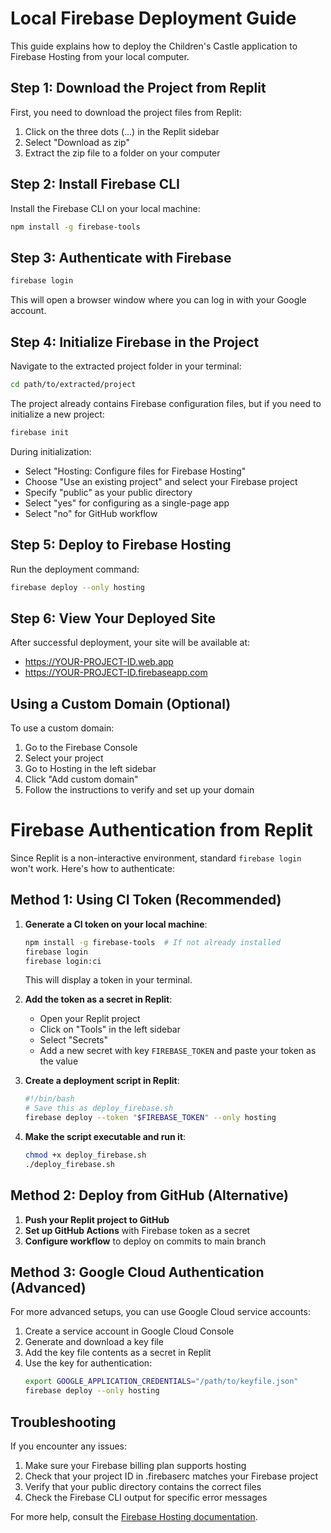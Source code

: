 # Local Firebase Deployment Guide

This guide explains how to deploy the Children's Castle application to Firebase Hosting from your local computer.

## Step 1: Download the Project from Replit

First, you need to download the project files from Replit:

1. Click on the three dots (...) in the Replit sidebar
2. Select "Download as zip"
3. Extract the zip file to a folder on your computer

## Step 2: Install Firebase CLI

Install the Firebase CLI on your local machine:

```bash
npm install -g firebase-tools
```

## Step 3: Authenticate with Firebase

```bash
firebase login
```

This will open a browser window where you can log in with your Google account.

## Step 4: Initialize Firebase in the Project

Navigate to the extracted project folder in your terminal:

```bash
cd path/to/extracted/project
```

The project already contains Firebase configuration files, but if you need to initialize a new project:

```bash
firebase init
```

During initialization:
- Select "Hosting: Configure files for Firebase Hosting"
- Choose "Use an existing project" and select your Firebase project
- Specify "public" as your public directory
- Select "yes" for configuring as a single-page app
- Select "no" for GitHub workflow

## Step 5: Deploy to Firebase Hosting

Run the deployment command:

```bash
firebase deploy --only hosting
```

## Step 6: View Your Deployed Site

After successful deployment, your site will be available at:
- https://YOUR-PROJECT-ID.web.app
- https://YOUR-PROJECT-ID.firebaseapp.com

## Using a Custom Domain (Optional)

To use a custom domain:

1. Go to the Firebase Console
2. Select your project
3. Go to Hosting in the left sidebar
4. Click "Add custom domain"
5. Follow the instructions to verify and set up your domain

# Firebase Authentication from Replit

Since Replit is a non-interactive environment, standard `firebase login` won't work. Here's how to authenticate:

## Method 1: Using CI Token (Recommended)

1. **Generate a CI token on your local machine**:
   ```bash
   npm install -g firebase-tools  # If not already installed
   firebase login
   firebase login:ci
   ```
   This will display a token in your terminal.

2. **Add the token as a secret in Replit**:
   - Open your Replit project
   - Click on "Tools" in the left sidebar
   - Select "Secrets"
   - Add a new secret with key `FIREBASE_TOKEN` and paste your token as the value

3. **Create a deployment script in Replit**:
   ```bash
   #!/bin/bash
   # Save this as deploy_firebase.sh
   firebase deploy --token "$FIREBASE_TOKEN" --only hosting
   ```

4. **Make the script executable and run it**:
   ```bash
   chmod +x deploy_firebase.sh
   ./deploy_firebase.sh
   ```

## Method 2: Deploy from GitHub (Alternative)

1. **Push your Replit project to GitHub**
2. **Set up GitHub Actions** with Firebase token as a secret
3. **Configure workflow** to deploy on commits to main branch

## Method 3: Google Cloud Authentication (Advanced)

For more advanced setups, you can use Google Cloud service accounts:

1. Create a service account in Google Cloud Console
2. Generate and download a key file
3. Add the key file contents as a secret in Replit
4. Use the key for authentication:
   ```bash
   export GOOGLE_APPLICATION_CREDENTIALS="/path/to/keyfile.json"
   firebase deploy --only hosting
   ```

## Troubleshooting

If you encounter any issues:

1. Make sure your Firebase billing plan supports hosting
2. Check that your project ID in .firebaserc matches your Firebase project
3. Verify that your public directory contains the correct files
4. Check the Firebase CLI output for specific error messages

For more help, consult the [Firebase Hosting documentation](https://firebase.google.com/docs/hosting).
